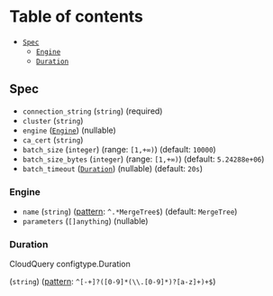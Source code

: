 # Table of contents

* [`Spec`](#Spec)
  * [`Engine`](#Engine)
  * [`Duration`](#Duration)

## <a name="Spec"></a>Spec

* `connection_string` (`string`) (required)
* `cluster` (`string`)
* `engine` ([`Engine`](#Engine)) (nullable)
* `ca_cert` (`string`)
* `batch_size` (`integer`) (range: `[1,+∞)`) (default: `10000`)
* `batch_size_bytes` (`integer`) (range: `[1,+∞)`) (default: `5.24288e+06`)
* `batch_timeout` ([`Duration`](#Duration)) (nullable) (default: `20s`)

### <a name="Engine"></a>Engine

* `name` (`string`) ([pattern](https://json-schema.org/draft/2020-12/json-schema-validation#section-6.3.3): `^.*MergeTree$`) (default: `MergeTree`)
* `parameters` (`[]anything`) (nullable)

### <a name="Duration"></a>Duration

CloudQuery configtype.Duration

(`string`) ([pattern](https://json-schema.org/draft/2020-12/json-schema-validation#section-6.3.3): `^[-+]?([0-9]*(\\.[0-9]*)?[a-z]+)+$`)
